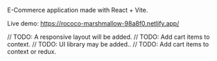 E-Commerce application made with React + Vite.

Live demo:
https://rococo-marshmallow-98a8f0.netlify.app/

// TODO: A responsive layout will be added.
// TODO: Add cart items to context.
// TODO: UI library may be added..
// TODO: Add cart items to context or redux.

